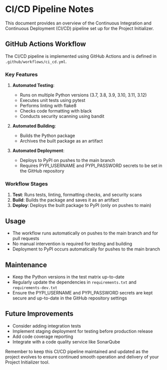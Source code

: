 # CI/CD Pipeline Notes

This document provides an overview of the Continuous Integration and Continuous Deployment (CI/CD) pipeline set up for the Project Initializer.

## GitHub Actions Workflow

The CI/CD pipeline is implemented using GitHub Actions and is defined in `.github/workflows/ci_cd.yml`.

### Key Features

1. **Automated Testing**:
   - Runs on multiple Python versions (3.7, 3.8, 3.9, 3.10, 3.11, 3.12)
   - Executes unit tests using pytest
   - Performs linting with flake8
   - Checks code formatting with black
   - Conducts security scanning using bandit

2. **Automated Building**:
   - Builds the Python package
   - Archives the built package as an artifact

3. **Automated Deployment**:
   - Deploys to PyPI on pushes to the main branch
   - Requires PYPI_USERNAME and PYPI_PASSWORD secrets to be set in the GitHub repository

### Workflow Stages

1. **Test**: Runs tests, linting, formatting checks, and security scans
2. **Build**: Builds the package and saves it as an artifact
3. **Deploy**: Deploys the built package to PyPI (only on pushes to main)

## Usage

- The workflow runs automatically on pushes to the main branch and for pull requests
- No manual intervention is required for testing and building
- Deployment to PyPI occurs automatically for pushes to the main branch

## Maintenance

- Keep the Python versions in the test matrix up-to-date
- Regularly update the dependencies in `requirements.txt` and `requirements-dev.txt`
- Ensure the PYPI_USERNAME and PYPI_PASSWORD secrets are kept secure and up-to-date in the GitHub repository settings

## Future Improvements

- Consider adding integration tests
- Implement staging deployment for testing before production release
- Add code coverage reporting
- Integrate with a code quality service like SonarQube

Remember to keep this CI/CD pipeline maintained and updated as the project evolves to ensure continued smooth operation and delivery of your Project Initializer tool.
